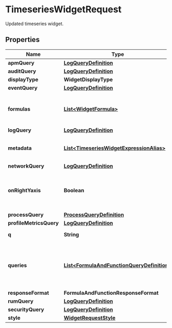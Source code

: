 # TimeseriesWidgetRequest

Updated timeseries widget.

## Properties

| Name                    | Type                                                                                      | Description                                                        | Notes      |
| ----------------------- | ----------------------------------------------------------------------------------------- | ------------------------------------------------------------------ | ---------- |
| **apmQuery**            | [**LogQueryDefinition**](LogQueryDefinition.md)                                           |                                                                    | [optional] |
| **auditQuery**          | [**LogQueryDefinition**](LogQueryDefinition.md)                                           |                                                                    | [optional] |
| **displayType**         | **WidgetDisplayType**                                                                     |                                                                    | [optional] |
| **eventQuery**          | [**LogQueryDefinition**](LogQueryDefinition.md)                                           |                                                                    | [optional] |
| **formulas**            | [**List&lt;WidgetFormula&gt;**](WidgetFormula.md)                                         | List of formulas that operate on queries.                          | [optional] |
| **logQuery**            | [**LogQueryDefinition**](LogQueryDefinition.md)                                           |                                                                    | [optional] |
| **metadata**            | [**List&lt;TimeseriesWidgetExpressionAlias&gt;**](TimeseriesWidgetExpressionAlias.md)     | Used to define expression aliases.                                 | [optional] |
| **networkQuery**        | [**LogQueryDefinition**](LogQueryDefinition.md)                                           |                                                                    | [optional] |
| **onRightYaxis**        | **Boolean**                                                                               | Whether or not to display a second y-axis on the right.            | [optional] |
| **processQuery**        | [**ProcessQueryDefinition**](ProcessQueryDefinition.md)                                   |                                                                    | [optional] |
| **profileMetricsQuery** | [**LogQueryDefinition**](LogQueryDefinition.md)                                           |                                                                    | [optional] |
| **q**                   | **String**                                                                                | Widget query.                                                      | [optional] |
| **queries**             | [**List&lt;FormulaAndFunctionQueryDefinition&gt;**](FormulaAndFunctionQueryDefinition.md) | List of queries that can be returned directly or used in formulas. | [optional] |
| **responseFormat**      | **FormulaAndFunctionResponseFormat**                                                      |                                                                    | [optional] |
| **rumQuery**            | [**LogQueryDefinition**](LogQueryDefinition.md)                                           |                                                                    | [optional] |
| **securityQuery**       | [**LogQueryDefinition**](LogQueryDefinition.md)                                           |                                                                    | [optional] |
| **style**               | [**WidgetRequestStyle**](WidgetRequestStyle.md)                                           |                                                                    | [optional] |
